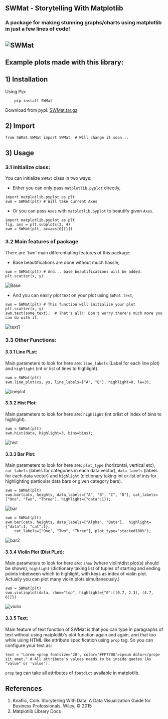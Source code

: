## SWMat - Storytelling With Matplotlib
### A package for making stunning graphs/charts using matplotlib in just a few lines of code!
![SWMat](images/swm.png)
---

## Example plots made with this library:


## 1) Installation
Using Pip:
```
    pip install SWMat
```
Download from pypi: [SWMat.tar.gz](https://pypi.org/project/SWMat/#files)

## 2) Import

```
from SWMat.SWMat import SWMat  # Will change it soon...
```

## 3) Usage

### 3.1 Initialize class:

You can initialize `SWMat` class in two ways:
  - Either you can only pass `matplotlib.pyplot` directly,
```
import matplotlib.pyplot as plt
swm = SWMat(plt) # Will take current Axes
```
  - Or you can pass `Axes` with `matplotlib.pyplot` to beautify given `Axes`.
```
import matplotlib.pyplot as plt
fig, axs = plt.subplots(3, 4)
swm = SWMat(plt, ax=axs[0][1])
```

### 3.2 Main features of package

There are 'two' main differentiating features of this package:
  - Base beautifications are done without much hassle,
```
swm = SWMat(plt) # And... base beautifications will be added.
plt.scatter(x, y)
```
![Base](images/base.png)
  - And you can easily plot text on your plot using `SWMat.text`,
```
swm = SWMat(plt) # This function will initialize your plot
plt.scatter(x, y)
swm.text(some_text);  # That's all!! Don't worry there's much more you can do with it.
```
![text1](images/text1.png)


### 3.3 Other Functions:
#### 3.3.1 Line PLot:

Main parameters to look for here are: `line_labels` (Label for each line plot) and `highlight` (int or list of lines to highlight).

```
swm = SWMat(plt)
swm.line_plot(xs, ys, line_labels=["A", "B"], highlight=0, lw=3);
```
![lineplot](images/lineplot.png)

#### 3.3.2 Hist Plot:

Main parameters to look for here are: `highlight` (int orlist of index of bins to highlight).

```
swm = SWMat(plt)
swm.hist(data, highlight=3, bins=bins);
```
![hist](images/hist.png)

#### 3.3.3 Bar Plot:

Main parameters to look for here are: `plot_type` (horizontal, vertical etc), `cat_labels` (labels for categories in each data vector), `data_labels` (labels for each data vector) and `highlight` (dictionary taking int or list of ints for highlighting particular data bars or given category bars).

```
swm = SWMat(plt)
swm.bar(cats, heights, data_labels=["A", "B", "C", "D"], cat_labels=["One", "Two", "Three"], highlight={"data":1});
```

![bar](images/bar.png)
```
swm = SWMat(plt)
swm.bar(cats, heights, data_labels=["Alpha", "Beta"],  highlight={"data":1, "cat":1},
    cat_labels=["One", "Two", "Three"], plot_type="stacked100%");
```
![bar2](images/bar2.png)

#### 3.3.4 Violin Plot (Dist PLot):

Main parameters to look for here are: `show` (where violin\dist plot(s) should be shown), `highlight` (dictionary taking list of tuples of starting and ending points inbetween which to highlight, with keys as index of violin plot. Actually you can plot many violin plots simultaneously.)

```
swm = SWMat(plt)
swm.violinplot(data, show="top", highlight={"0":[(0.7, 2.3), (4.7, 6)]})
```
![violin](images/violin.png)

#### 3.3.5 Text:

Main feature of text function of SWMat is that you can type in paragraphs of text without using matplotlib's plot function again and again, and that too while using HTML like attribute specification using `prop` tag. So you can configure your text as:

```
text = "Lorem <prop fontsize='20', color='#FF7700'>ipsum dolor</prop> sit amet." # All attribute's values needs to be inside quotes (As "value" or 'value').
```

`prop` tag can take all attributes of  `fontdict` available in matplotlib.

## References

  1. Knaflic, Cole. Storytelling With Data: A Data Visualization Guide for Business Professionals, Wiley, © 2015
  2. Matplotlib Library Docs